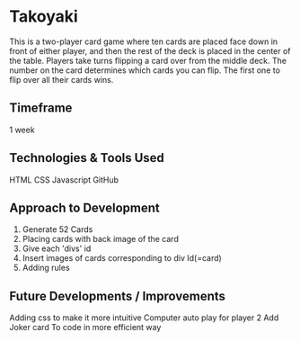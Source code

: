 # Takoyaki

This is a two-player card game where ten cards are placed face down in front of either player, and then the rest of the deck is placed in the center of the table. Players take turns flipping a card over from the middle deck. The number on the card determines which cards you can flip. The first one to flip over all their cards wins.

## Timeframe 
1 week

## Technologies & Tools Used
HTML
CSS
Javascript
GitHub

## Approach to Development
1. Generate 52 Cards
2. Placing cards with back image of the card
3. Give each 'divs' id 
3. Insert images of cards corresponding to div Id(=card)
4. Adding rules 

## Future Developments / Improvements
 Adding css to make it more intuitive 
 Computer auto play for player 2
 Add Joker card 
 To code in more efficient way